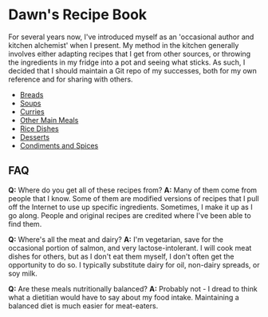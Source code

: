 # Dawn's Recipe Book

For several years now, I've introduced myself as an 'occasional author and kitchen alchemist' when I present.  My method in the kitchen generally involves either adapting recipes that I get from other sources, or throwing the ingredients in my fridge into a pot and seeing what sticks.  As such, I decided that I should maintain a Git repo of my successes, both for my own reference and for sharing with others.

* [Breads](./breads/README.md)
* [Soups](./soups/README.md)
* [Curries](./curries/README.md)
* [Other Main Meals](./other_mains/README.md)
* [Rice Dishes](./rice/README.md)
* [Desserts](./desserts/README.md)
* [Condiments and Spices](./condiments-spices/README.md)

## FAQ

**Q:** Where do you get all of these recipes from?
**A:** Many of them come from people that I know.  Some of them are modified versions of recipes that I pull off the Internet to use up specific ingredients.  Sometimes, I make it up as I go along.  People and original recipes are credited where I've been able to find them.

**Q:** Where's all the meat and dairy?
**A:** I'm vegetarian, save for the occasional portion of salmon, and very lactose-intolerant.  I will cook meat dishes for others, but as I don't eat them myself, I don't often get the opportunity to do so.  I typically substitute dairy for oil, non-dairy spreads, or soy milk.

**Q:** Are these meals nutritionally balanced?
**A:** Probably not - I dread to think what a dietitian would have to say about my food intake.  Maintaining a balanced diet is much easier for meat-eaters.
